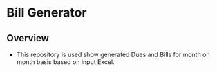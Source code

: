 # Bill Generator

## Overview
- This repository is used show generated Dues and Bills for month on month basis based on input Excel.
